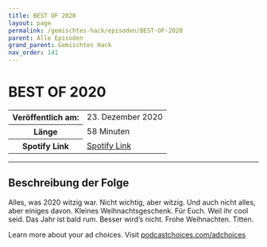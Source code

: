 ```yaml
---
title: BEST OF 2020
layout: page
permalink: /gemischtes-hack/episoden/BEST-OF-2020
parent: Alle Episoden
grand_parent: Gemischtes Hack
nav_order: 141
---
```


# BEST OF 2020
<table class="resp-table dcf-table dcf-table-responsive dcf-table-bordered dcf-table-striped dcf-w-100%">
                    <tbody>
                        <tr>
                            <th scope="row">Veröffentlich am:</th>
                            <td data-label="Veröffentlich am:">23. Dezember 2020</td>
                        </tr>
                        <tr>
                            <th scope="row">Länge </th>
                            <td data-label="Länge ">58 Minuten</td>
                        </tr><tr>
                                <th scope="row">Spotify Link</th>
                                <td data-label="Spotify Link"><a href="https://open.spotify.com/episode/5u7XOTUdFgCB7tgbOJhCRJ">Spotify Link</a></td>
                            </tr></tbody>
                </table>

***

## Beschreibung der Folge

<div>
<p>Alles, was 2020 witzig war. Nicht wichtig, aber witzig. Und auch nicht alles, aber einiges davon. Kleines Weihnachtsgeschenk. Für Euch. Weil ihr cool seid. Das Jahr ist bald rum. Besser wird’s nicht. Frohe Weihnachten. Titten.</p><p> </p><p>Learn more about your ad choices. Visit <a href="https://podcastchoices.com/adchoices">podcastchoices.com/adchoices</a></p>  
</div>

